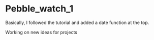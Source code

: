 # Pebble_watch_1

Basically, I followed the tutorial and added a date function at the top.

Working on new ideas for projects
